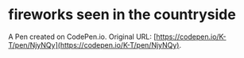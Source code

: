 # fireworks seen in the countryside

A Pen created on CodePen.io. Original URL: [https://codepen.io/K-T/pen/NjyNQy](https://codepen.io/K-T/pen/NjyNQy).

